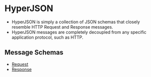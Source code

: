 # HyperJSON

- HyperJSON is simply a collection of JSON schemas that closely resemble HTTP Request and Response messages.
- HyperJSON messages are completely decoupled from any specific application protocol, such as HTTP.

## Message Schemas

- [Request](https://github.com/HyperJSON/HyperJSON-Request)
- [Response](https://github.com/HyperJSON/HyperJSON-Response)